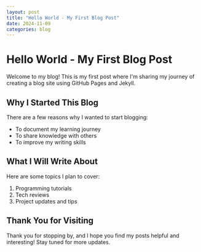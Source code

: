 ```yaml
---
layout: post
title: "Hello World - My First Blog Post"
date: 2024-11-09
categories: blog
---
```


# Hello World - My First Blog Post

Welcome to my blog! This is my first post where I'm sharing my journey of creating a blog site using GitHub Pages and Jekyll.

## Why I Started This Blog

There are a few reasons why I wanted to start blogging:
- To document my learning journey
- To share knowledge with others
- To improve my writing skills

## What I Will Write About

Here are some topics I plan to cover:
1. Programming tutorials
2. Tech reviews
3. Project updates and tips

## Thank You for Visiting

Thank you for stopping by, and I hope you find my posts helpful and interesting! Stay tuned for more updates.

